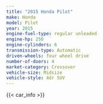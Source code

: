 ```yaml
---
title: "2015 Honda Pilot"
make: Honda
model: Pilot
year: 2015
engine-fuel-type: regular unleaded
engine-hp: 250
engine-cylinders: 6
transmission-type: Automatic
driven-wheels: four wheel drive
number-of-doors: 4
market-category: Crossover
vehicle-size: Midsize
vehicle-style: 4dr SUV
---
```


{{< car_info >}}
